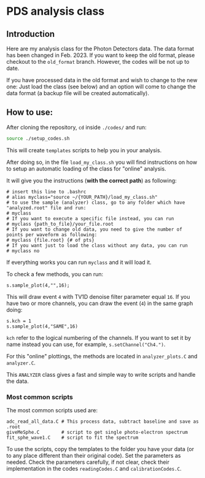 # PDS analysis class


## Introduction

Here are my analysis class for the Photon Detectors data.
The data format has been changed in Feb. 2023. If you want to keep the old format, please checkout to the `old_format` branch. 
However, the codes will be not up to date.

If you have processed data in the old format and wish to change to the new one:
Just load the class (see below) and an option will come to change the data format (a backup file will be created automatically).


## How to use:

After cloning the repository, `cd` inside `./codes/` and run:

``` bash
source ./setup_codes.sh
```

This will create `templates` scripts to help you in your analysis. 

After doing so, in the file `load_my_class.sh` you will find instructions on how to setup an automatic loading of the class for "online" analysis. 

It will give you the instructions (**with the correct path**) as following:

``` example
# insert this line to .bashrc
# alias myclass="source ~/{YOUR_PATH}/load_my_class.sh"
# to use the sample (analyzer) class, go to any folder which have "analyzed.root" file and run:
# myclass
# If you want to execute a specific file instead, you can run
# myclass {path_to_file}/your_file.root 
# If you want to change old data, you need to give the number of points per waveform as following:
# myclass {file.root} {# of pts}
# If you want just to load the class without any data, you can run
# myclass no
```


If everything works you can run `myclass` and it will load it.

To check a few methods, you can run:
``` root
s.sample_plot(4,"",16);
```

This will draw event `4` with TV1D denoise filter parameter equal `16`. 
If you have two or more channels, you can draw the event (`4`) in the same graph doing:

``` root
s.kch = 1
s.sample_plot(4,"SAME",16)
```

`kch` refer to the logical numbering of the channels. If you want to set it by name instead you can use, for example, `s.setChannel("Ch4.")`.


For this "online" plottings, the methods are located in `analyzer_plots.C` and `analyzer.C`.


This `ANALYZER` class gives a fast and simple way to write scripts and handle the data. 


### Most common scripts

The most common scripts used are:

``` example
adc_read_all_data.C # This process data, subtract baseline and save as .root
giveMeSphe.C        # script to get single photo-electron spectrum
fit_sphe_wave1.C    # script to fit the spectrum
```

To use the scripts, copy the templates to the folder you have your data (or to any place different than their original code). Set the parameters as needed.
Check the parameters carefully, if not clear, check their implementation in the codes `readingCodes.C` and `calibrationCodes.C`.







